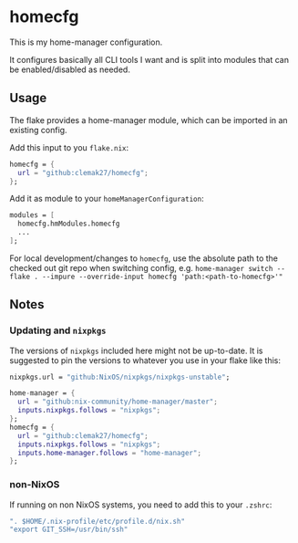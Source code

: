 # homecfg

This is my home-manager configuration.

It configures basically all CLI tools I want and is split into modules that can
be enabled/disabled as needed.

## Usage

The flake provides a home-manager module, which can be imported in an existing
config.

Add this input to you `flake.nix`:

```nix
homecfg = {
  url = "github:clemak27/homecfg";
};
```

Add it as module to your `homeManagerConfiguration`:

```nix
modules = [
  homecfg.hmModules.homecfg
  ...
];
```

For local development/changes to `homecfg`, use the absolute path to the checked
out git repo when switching config, e.g.
`home-manager switch --flake . --impure --override-input homecfg 'path:<path-to-homecfg>'"`

## Notes

### Updating and `nixpkgs`

The versions of `nixpkgs` included here might not be up-to-date. It is suggested
to pin the versions to whatever you use in your flake like this:

```nix
nixpkgs.url = "github:NixOS/nixpkgs/nixpkgs-unstable";

home-manager = {
  url = "github:nix-community/home-manager/master";
  inputs.nixpkgs.follows = "nixpkgs";
};
homecfg = {
  url = "github:clemak27/homecfg";
  inputs.nixpkgs.follows = "nixpkgs";
  inputs.home-manager.follows = "home-manager";
};
```

### non-NixOS

If running on non NixOS systems, you need to add this to your `.zshrc`:

```nix
". $HOME/.nix-profile/etc/profile.d/nix.sh"
"export GIT_SSH=/usr/bin/ssh"
```
